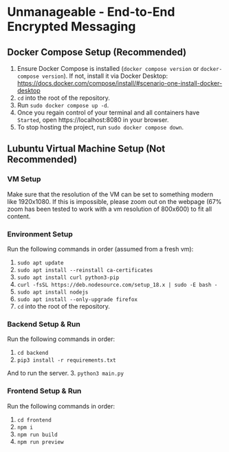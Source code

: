# Unmanageable - End-to-End Encrypted Messaging

## Docker Compose Setup (Recommended)
1. Ensure Docker Compose is installed (`docker compose version` or `docker-compose version`). If not, install it via Docker Desktop: https://docs.docker.com/compose/install/#scenario-one-install-docker-desktop
2. `cd` into the root of the repository.
3. Run `sudo docker compose up -d`.
4. Once you regain control of your terminal and all containers have `Started`, open https://localhost:8080 in your browser.
5. To stop hosting the project, run `sudo docker compose down`.

## Lubuntu Virtual Machine Setup (Not Recommended)
### VM Setup
Make sure that the resolution of the VM can be set to something modern like 1920x1080.
If this is impossible, please zoom out on the webpage (67% zoom has been tested to work
with a vm resolution of 800x600) to fit all content.

### Environment Setup
Run the following commands in order (assumed from a fresh vm):
1. `sudo apt update`
2. `sudo apt install --reinstall ca-certificates`
3. `sudo apt install curl python3-pip`
4. `curl -fsSL https://deb.nodesource.com/setup_18.x | sudo -E bash -`
5. `sudo apt install nodejs`
6. `sudo apt install --only-upgrade firefox`
7. `cd` into the root of the repository.

### Backend Setup & Run
Run the following commands in order:
1. `cd backend`
2. `pip3 install -r requirements.txt`

And to run the server.
3. `python3 main.py`

### Frontend Setup & Run
Run the following commands in order:
1. `cd frontend`
2. `npm i`
3. `npm run build`
4. `npm run preview`

